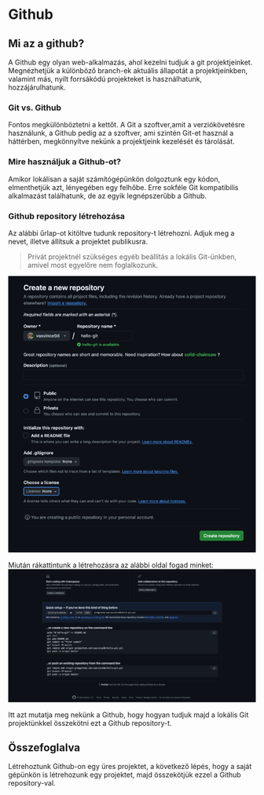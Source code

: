 # Github

## Mi az a github?
A Github egy olyan web-alkalmazás, ahol kezelni tudjuk a git projektjeinket.
Megnézhetjük a különböző branch-ek aktuális állapotát a projektjeinkben, valamint más, nyílt forrsákódú projekteket is használhatunk, 
hozzájárulhatunk.

### Git vs. Github

Fontos megkülönböztetni a kettőt. A Git a szoftver,amit a verziókövetésre használunk, a Github pedig az a szoftver,
ami szintén Git-et használ a háttérben,
megkönnyítve nekünk a projektjeink kezelését és tárolását.

### Mire használjuk a Github-ot?

Amikor lokálisan a saját számítógépünkön dolgoztunk egy kódon, elmenthetjük azt, lényegében egy felhőbe. Erre sokféle
Git kompatibilis alkalmazást találhatunk, de az egyik legnépszerűbb a Github.

### Github repository létrehozása
Az alábbi űrlap-ot kitöltve tudunk repository-t létrehozni. Adjuk meg a nevet, illetve állítsuk a projektet publikusra.
> Privát projektnél szükséges egyéb beállítás a lokális Git-ünkben, amivel most egyelőre nem foglalkozunk.

![1new-repo](img/02-github/1.new-github-repo.png) <br>

Miután rákattintunk a létrehozásra az alábbi oldal fogad minket:
![2welcome-page](img/02-github/2.welcome-page.png) <br>

Itt azt mutatja meg nekünk a Github, hogy hogyan tudjuk majd a lokális Git projektünkkel összekötni ezt a Github repository-t.

## Összefoglalva

Létrehoztunk Github-on egy üres projektet, a következő lépés, hogy a saját gépünkön is létrehozunk egy projektet,
majd összekötjük ezzel a Github repository-val.